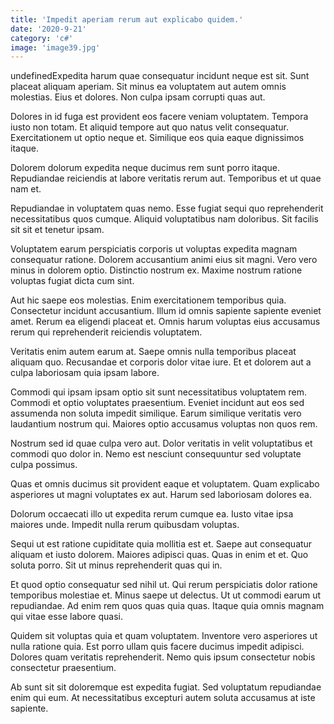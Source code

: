 ```yaml
---
title: 'Impedit aperiam rerum aut explicabo quidem.'
date: '2020-9-21'
category: 'c#'
image: 'image39.jpg'
---
```


undefinedExpedita harum quae consequatur incidunt neque est sit. Sunt placeat aliquam aperiam. Sit minus ea voluptatem aut autem omnis molestias. Eius et dolores. Non culpa ipsam corrupti quas aut.
 Dolores in id fuga est provident eos facere veniam voluptatem. Tempora iusto non totam. Et aliquid tempore aut quo natus velit consequatur. Exercitationem ut optio neque et. Similique eos quia eaque dignissimos itaque.
 Dolorem dolorum expedita neque ducimus rem sunt porro itaque. Repudiandae reiciendis at labore veritatis rerum aut. Temporibus et ut quae nam et.

Repudiandae in voluptatem quas nemo. Esse fugiat sequi quo reprehenderit necessitatibus quos cumque. Aliquid voluptatibus nam doloribus. Sit facilis sit sit et tenetur ipsam.
 Voluptatem earum perspiciatis corporis ut voluptas expedita magnam consequatur ratione. Dolorem accusantium animi eius sit magni. Vero vero minus in dolorem optio. Distinctio nostrum ex. Maxime nostrum ratione voluptas fugiat dicta cum sint.
 Aut hic saepe eos molestias. Enim exercitationem temporibus quia. Consectetur incidunt accusantium. Illum id omnis sapiente sapiente eveniet amet. Rerum ea eligendi placeat et. Omnis harum voluptas eius accusamus rerum qui reprehenderit reiciendis voluptatem.

Veritatis enim autem earum at. Saepe omnis nulla temporibus placeat aliquam quo. Recusandae et corporis dolor vitae iure. Et et dolorem aut a culpa laboriosam quia ipsam labore.
 Commodi qui ipsam ipsam optio sit sunt necessitatibus voluptatem rem. Commodi et optio voluptates praesentium. Eveniet incidunt aut eos sed assumenda non soluta impedit similique. Earum similique veritatis vero laudantium nostrum qui. Maiores optio accusamus voluptas non quos rem.
 Nostrum sed id quae culpa vero aut. Dolor veritatis in velit voluptatibus et commodi quo dolor in. Nemo est nesciunt consequuntur sed voluptate culpa possimus.

Quas et omnis ducimus sit provident eaque et voluptatem. Quam explicabo asperiores ut magni voluptates ex aut. Harum sed laboriosam dolores ea.
 Dolorum occaecati illo ut expedita rerum cumque ea. Iusto vitae ipsa maiores unde. Impedit nulla rerum quibusdam voluptas.
 Sequi ut est ratione cupiditate quia mollitia est et. Saepe aut consequatur aliquam et iusto dolorem. Maiores adipisci quas. Quas in enim et et. Quo soluta porro. Sit ut minus reprehenderit quas qui in.

Et quod optio consequatur sed nihil ut. Qui rerum perspiciatis dolor ratione temporibus molestiae et. Minus saepe ut delectus. Ut ut commodi earum ut repudiandae. Ad enim rem quos quas quia quas. Itaque quia omnis magnam qui vitae esse labore quasi.
 Quidem sit voluptas quia et quam voluptatem. Inventore vero asperiores ut nulla ratione quia. Est porro ullam quis facere ducimus impedit adipisci. Dolores quam veritatis reprehenderit. Nemo quis ipsum consectetur nobis consectetur praesentium.
 Ab sunt sit sit doloremque est expedita fugiat. Sed voluptatum repudiandae enim qui eum. At necessitatibus excepturi autem soluta accusamus at iste sapiente.


